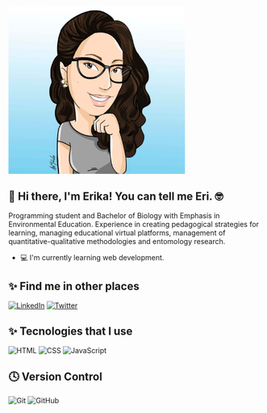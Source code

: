 <img src="assets/img/sticker-Erika.jpg" alt="sticker" width="350"/>

## 👋 Hi there, I'm Erika! You can tell me Eri. 🤓

Programming student and Bachelor of Biology with Emphasis in Environmental Education. Experience in creating pedagogical strategies for learning, managing educational virtual platforms, management of quantitative-qualitative methodologies and entomology research.

* 💻 I'm currently learning web development.

## ✨ Find me in other places

[![LinkedIn](https://img.shields.io/badge/LinkedIn-0077B5?style=for-the-badge&logo=linkedin&logoColor=white)](https://www.linkedin.com/in/erika-nathaly-bernal-morales/)
[![Twitter](https://img.shields.io/badge/Twitter-%231DA1F2.svg?style=for-the-badge&logo=Twitter&logoColor=white)](https://twitter.com/erikabernalm)

## ✨ Tecnologies that I use

![HTML](https://img.shields.io/badge/HTML5-E34F26?style=for-the-badge&logo=html5&logoColor=white) 
![CSS](https://img.shields.io/badge/CSS3-1572B6?style=for-the-badge&logo=css3&logoColor=white)
![JavaScript](https://img.shields.io/badge/JavaScript-323330?style=for-the-badge&logo=javascript&logoColor=F7DF1E) 

## 🕓 Version Control

![Git](https://img.shields.io/badge/git-%23F05033.svg?style=for-the-badge&logo=git&logoColor=white)
![GitHub](https://img.shields.io/badge/github-%23121011.svg?style=for-the-badge&logo=github&logoColor=white)
